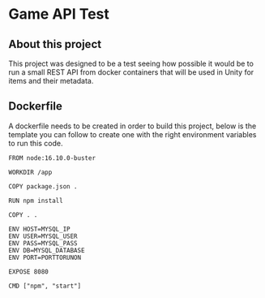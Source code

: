 # Game API Test

## About this project
This project was designed to be a test seeing how possible it would be to run a small REST API from docker containers that will be used in Unity for items and their metadata.

## Dockerfile
A dockerfile needs to be created in order to build this project, below is the template you can follow to create one with the right environment variables to run this code.
```
FROM node:16.10.0-buster

WORKDIR /app

COPY package.json .

RUN npm install

COPY . .

ENV HOST=MYSQL_IP
ENV USER=MYSQL_USER
ENV PASS=MYSQL_PASS
ENV DB=MYSQL_DATABASE
ENV PORT=PORTTORUNON

EXPOSE 8080

CMD ["npm", "start"]
```
